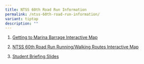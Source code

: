 ```yaml
---
title: NTSS 60th Road Run Information
permalink: /ntss-60th-road-run-information/
variant: tiptap
description: ""
---
```

<ol data-tight="true" class="tight">
<li>
<p><a href="https://go.gov.sg/ntss60throadrun-marinabarrage-gettingthere" rel="noopener nofollow" target="_blank">Getting to Marina Barrage Interactive Map</a>
</p>
</li>
<li>
<p><a href="https://go.gov.sg/ntss60throadrun-marinabarrage-runningroutes" rel="noopener nofollow" target="_blank">NTSS 60th Road Run Running/Walking Routes Interactive Map</a>
</p>
</li>
<li>
<p><a href="/files/NTSS_60th_Road_Run_Marina_Barrage__Assembly_29_Apr__Updated__For_Sch_Website_.pdf" rel="noopener nofollow" target="_blank">Student Briefing Slides</a>
</p>
</li>
</ol>
<p></p>